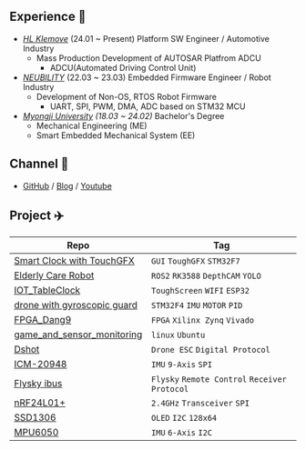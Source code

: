 ## Experience 🦄
- *[HL Klemove](https://www.hlklemove.com/)* (24.01 ~ Present) Platform SW Engineer / Automotive Industry
    - Mass Production Development of AUTOSAR Platfrom ADCU
      - ADCU(Automated Driving Control Unit)
- *[NEUBILITY](https://www.neubility.co.kr/)* (22.03 ~ 23.03) Embedded Firmware Engineer / Robot Industry
    - Development of Non-OS, RTOS Robot Firmware 
      - UART, SPI, PWM, DMA, ADC based on STM32 MCU
- *[Myongji University](https://www.mju.ac.kr/sites/mjukr/intro/intro.html) (18.03 ~ 24.02)* Bachelor's Degree
  - Mechanical Engineering (ME)
  - Smart Embedded Mechanical System (EE)

## Channel 🐬
- [GitHub](https://github.com/mokhwasomssi) / [Blog](https://mokhwasomssi.tistory.com/) / [Youtube](https://www.youtube.com/channel/UCjLpy5cuPepSS_kRHBvJvzQ)

## Project ✈️
| Repo  | Tag  |
|---|---|
| [Smart Clock with TouchGFX](https://github.com/smart-clock) |`GUI` `ToughGFX` `STM32F7`|
| [Elderly Care Robot](https://github.com/MJU-Capstone-PetRobot) |`ROS2` `RK3588` `DepthCAM` `YOLO`|
| [IOT_TableClock](https://github.com/mokhwasomssi/IOT_TableClock) |`ToughScreen` `WIFI` `ESP32`|
| [drone with gyroscopic guard](https://github.com/mokhwasomssi/drone_with_gyroscopic_guard.git) |`STM32F4` `IMU` `MOTOR` `PID`|
| [FPGA_Dang9](https://github.com/mokhwasomssi/FPGA_Dang9.git) |`FPGA` `Xilinx Zynq` `Vivado`|
| [game_and_sensor_monitoring](https://github.com/mokhwasomssi/game_and_sensor_monitoring.git) |`linux` `Ubuntu`|
| [Dshot](https://github.com/mokhwasomssi/stm32_hal_dshot.git) |`Drone ESC` `Digital Protocol`|
| [ICM-20948](https://github.com/mokhwasomssi/stm32_hal_icm20948.git) |`IMU` `9-Axis` `SPI`|
| [Flysky ibus](https://github.com/mokhwasomssi/stm32_hal_flysky_ibus.git) |`Flysky` `Remote Control` `Receiver Protocol`|
| [nRF24L01+](https://github.com/mokhwasomssi/stm32_hal_nrf24l01.git) |`2.4GHz` `Transceiver` `SPI`|
| [SSD1306](https://github.com/mokhwasomssi/stm32_hal_ssd1306.git) |`OLED` `I2C` `128x64`|
| [MPU6050](https://github.com/mokhwasomssi/stm32_hal_mpu6050.git) |`IMU` `6-Axis` `I2C`|